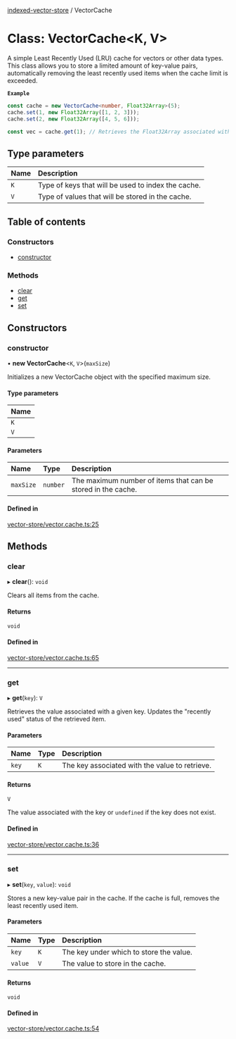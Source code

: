 [indexed-vector-store](../README.md) / VectorCache

# Class: VectorCache<K, V\>

A simple Least Recently Used (LRU) cache for vectors or other data types.
This class allows you to store a limited amount of key-value pairs, automatically removing
the least recently used items when the cache limit is exceeded.

**`Example`**

```ts
const cache = new VectorCache<number, Float32Array>(5);
cache.set(1, new Float32Array([1, 2, 3]));
cache.set(2, new Float32Array([4, 5, 6]));

const vec = cache.get(1); // Retrieves the Float32Array associated with the key "1".
```

## Type parameters

| Name | Description |
| :------ | :------ |
| `K` | Type of keys that will be used to index the cache. |
| `V` | Type of values that will be stored in the cache. |

## Table of contents

### Constructors

- [constructor](VectorCache.md#constructor)

### Methods

- [clear](VectorCache.md#clear)
- [get](VectorCache.md#get)
- [set](VectorCache.md#set)

## Constructors

### constructor

• **new VectorCache**<`K`, `V`\>(`maxSize`)

Initializes a new VectorCache object with the specified maximum size.

#### Type parameters

| Name |
| :------ |
| `K` |
| `V` |

#### Parameters

| Name | Type | Description |
| :------ | :------ | :------ |
| `maxSize` | `number` | The maximum number of items that can be stored in the cache. |

#### Defined in

[vector-store/vector.cache.ts:25](https://github.com/danielivanovz/indexed-vector-store/blob/01a8e5f/src/vector-store/vector.cache.ts#L25)

## Methods

### clear

▸ **clear**(): `void`

Clears all items from the cache.

#### Returns

`void`

#### Defined in

[vector-store/vector.cache.ts:65](https://github.com/danielivanovz/indexed-vector-store/blob/01a8e5f/src/vector-store/vector.cache.ts#L65)

___

### get

▸ **get**(`key`): `V`

Retrieves the value associated with a given key.
Updates the "recently used" status of the retrieved item.

#### Parameters

| Name | Type | Description |
| :------ | :------ | :------ |
| `key` | `K` | The key associated with the value to retrieve. |

#### Returns

`V`

The value associated with the key or `undefined` if the key does not exist.

#### Defined in

[vector-store/vector.cache.ts:36](https://github.com/danielivanovz/indexed-vector-store/blob/01a8e5f/src/vector-store/vector.cache.ts#L36)

___

### set

▸ **set**(`key`, `value`): `void`

Stores a new key-value pair in the cache.
If the cache is full, removes the least recently used item.

#### Parameters

| Name | Type | Description |
| :------ | :------ | :------ |
| `key` | `K` | The key under which to store the value. |
| `value` | `V` | The value to store in the cache. |

#### Returns

`void`

#### Defined in

[vector-store/vector.cache.ts:54](https://github.com/danielivanovz/indexed-vector-store/blob/01a8e5f/src/vector-store/vector.cache.ts#L54)
